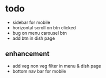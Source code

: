 # todo

- sidebar for mobile
- horizontal scroll on btn clicked
- bug on menu carousel btn
- add btn in dish page

## enhancement 

- add veg non veg filter in menu & dish page
- bottom nav bar for mobile
